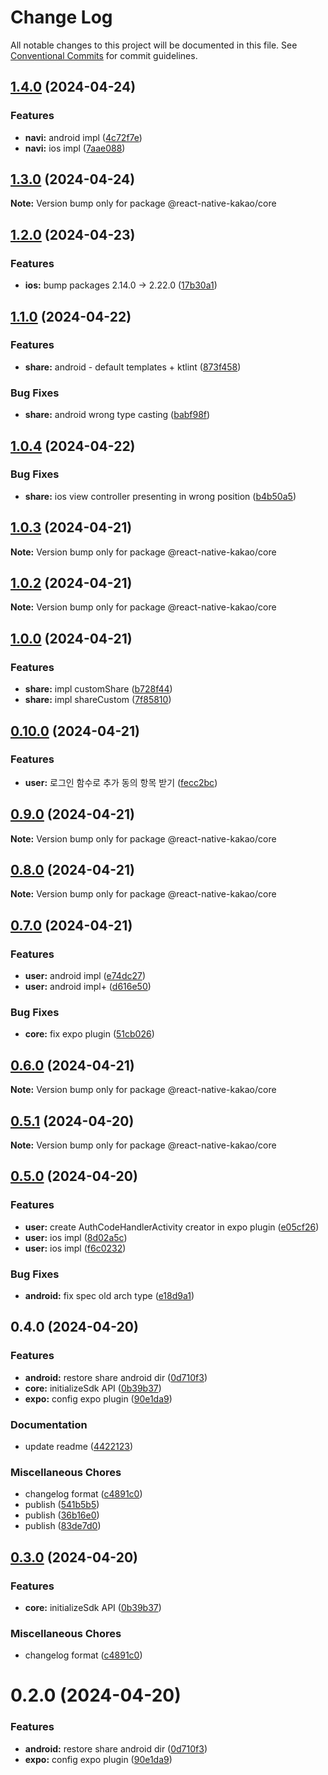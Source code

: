 # Change Log

All notable changes to this project will be documented in this file.
See [Conventional Commits](https://conventionalcommits.org) for commit guidelines.

## [1.4.0](https://github.com/mym0404/react-native-kakao/compare/v1.3.0...v1.4.0) (2024-04-24)

### Features

* **navi:** android impl ([4c72f7e](https://github.com/mym0404/react-native-kakao/commit/4c72f7edc814c570191f65ad498d362624fede72))
* **navi:** ios impl ([7aae088](https://github.com/mym0404/react-native-kakao/commit/7aae088c425730be8fd9c3e4d7f73148757d8ca5))

## [1.3.0](https://github.com/mym0404/react-native-kakao/compare/v1.2.0...v1.3.0) (2024-04-24)

**Note:** Version bump only for package @react-native-kakao/core

## [1.2.0](https://github.com/mym0404/react-native-kakao/compare/v1.1.0...v1.2.0) (2024-04-23)

### Features

* **ios:** bump packages 2.14.0 -> 2.22.0 ([17b30a1](https://github.com/mym0404/react-native-kakao/commit/17b30a14c4bc14d8ebd8ee3d056917347e4fba63))

## [1.1.0](https://github.com/mym0404/react-native-kakao/compare/v1.0.4...v1.1.0) (2024-04-22)

### Features

* **share:** android - default templates + ktlint ([873f458](https://github.com/mym0404/react-native-kakao/commit/873f458e5db1f920163729d7cbd21f4d23bbc14b))

### Bug Fixes

* **share:** android wrong type casting ([babf98f](https://github.com/mym0404/react-native-kakao/commit/babf98f9330726a0ed08285aa1544aa9849c34a9))

## [1.0.4](https://github.com/mym0404/react-native-kakao/compare/v1.0.3...v1.0.4) (2024-04-22)

### Bug Fixes

* **share:** ios view controller presenting in wrong position ([b4b50a5](https://github.com/mym0404/react-native-kakao/commit/b4b50a5359cb619a7bd81b48eee04f7f9a45e171))

## [1.0.3](https://github.com/mym0404/react-native-kakao/compare/v1.0.2...v1.0.3) (2024-04-21)

**Note:** Version bump only for package @react-native-kakao/core

## [1.0.2](https://github.com/mym0404/react-native-kakao/compare/v1.0.1...v1.0.2) (2024-04-21)

**Note:** Version bump only for package @react-native-kakao/core

## [1.0.0](https://github.com/mym0404/react-native-kakao/compare/v0.10.0...v1.0.0) (2024-04-21)

### Features

* **share:** impl customShare ([b728f44](https://github.com/mym0404/react-native-kakao/commit/b728f441023eda0cdf22f26e8b77e79d3d77ad75))
* **share:** impl shareCustom ([7f85810](https://github.com/mym0404/react-native-kakao/commit/7f858107c30352adefc1fe632d57902feb1dfd14))

## [0.10.0](https://github.com/mym0404/react-native-kakao/compare/v0.9.1...v0.10.0) (2024-04-21)

### Features

* **user:** 로그인 함수로 추가 동의 항목 받기 ([fecc2bc](https://github.com/mym0404/react-native-kakao/commit/fecc2bc103504496ca9e9d90c471e421b9ae654b))

## [0.9.0](https://github.com/mym0404/react-native-kakao/compare/v0.7.1...v0.9.0) (2024-04-21)

**Note:** Version bump only for package @react-native-kakao/core

## [0.8.0](https://github.com/mym0404/react-native-kakao/compare/v0.7.1...v0.8.0) (2024-04-21)

**Note:** Version bump only for package @react-native-kakao/core

## [0.7.0](https://github.com/mym0404/react-native-kakao/compare/v0.6.0...v0.7.0) (2024-04-21)

### Features

- **user:** android impl ([e74dc27](https://github.com/mym0404/react-native-kakao/commit/e74dc271df43653d38179e2f7224167e3198c2a2))
- **user:** android impl+ ([d616e50](https://github.com/mym0404/react-native-kakao/commit/d616e50beb7cb61a17c609f04a4f63d5b8f375b6))

### Bug Fixes

- **core:** fix expo plugin ([51cb026](https://github.com/mym0404/react-native-kakao/commit/51cb026131e3cd707a1cc7437bbf45ef5b17f4a1))

## [0.6.0](https://github.com/mym0404/react-native-kakao/compare/v0.5.1...v0.6.0) (2024-04-21)

**Note:** Version bump only for package @react-native-kakao/core

## [0.5.1](https://github.com/mym0404/react-native-kakao/compare/v0.5.0...v0.5.1) (2024-04-20)

**Note:** Version bump only for package @react-native-kakao/core

## [0.5.0](https://github.com/mym0404/react-native-kakao/compare/v0.4.0...v0.5.0) (2024-04-20)

### Features

- **user:** create AuthCodeHandlerActivity creator in expo plugin ([e05cf26](https://github.com/mym0404/react-native-kakao/commit/e05cf26dfd5fe83b5ea40916abb4f4ffda4bac86))
- **user:** ios impl ([8d02a5c](https://github.com/mym0404/react-native-kakao/commit/8d02a5cd8e1c941700b900b7023415af8b23de80))
- **user:** ios impl ([f6c0232](https://github.com/mym0404/react-native-kakao/commit/f6c0232da9c60c589b3fdca3648dc56a2e960271))

### Bug Fixes

- **android:** fix spec old arch type ([e18d9a1](https://github.com/mym0404/react-native-kakao/commit/e18d9a15fd7c59f1265b443955a3f2ecb55aa402))

## 0.4.0 (2024-04-20)

### Features

- **android:** restore share android dir ([0d710f3](https://github.com/mym0404/react-native-kakao/commit/0d710f309b12dcb51def08549996d7aa464d9e02))
- **core:** initializeSdk API ([0b39b37](https://github.com/mym0404/react-native-kakao/commit/0b39b3738a252e844322634217875a527c402e5f))
- **expo:** config expo plugin ([90e1da9](https://github.com/mym0404/react-native-kakao/commit/90e1da9ae9506cc7e727851e8af1fd8259627ea0))

### Documentation

- update readme ([4422123](https://github.com/mym0404/react-native-kakao/commit/442212375983f90b077631572b90d27c0e5b3136))

### Miscellaneous Chores

- changelog format ([c4891c0](https://github.com/mym0404/react-native-kakao/commit/c4891c0c192f296de7095a3cffeff25a4568a0ec))
- publish ([541b5b5](https://github.com/mym0404/react-native-kakao/commit/541b5b5a7387de4e2ee01173688680f920aed83d))
- publish ([36b16e0](https://github.com/mym0404/react-native-kakao/commit/36b16e0ebbd4b107e6f91b230bf75f9bb1ac3637))
- publish ([83de7d0](https://github.com/mym0404/react-native-kakao/commit/83de7d0f888da6767c066fd3a5cfcc01a4e5827f))

## [0.3.0](https://github.com/mym0404/react-native-kakao/compare/@react-native-kakao/core@0.2.0...@react-native-kakao/core@0.3.0) (2024-04-20)

### Features

- **core:** initializeSdk API ([0b39b37](https://github.com/mym0404/react-native-kakao/commit/0b39b3738a252e844322634217875a527c402e5f))

### Miscellaneous Chores

- changelog format ([c4891c0](https://github.com/mym0404/react-native-kakao/commit/c4891c0c192f296de7095a3cffeff25a4568a0ec))

# 0.2.0 (2024-04-20)

### Features

- **android:** restore share android dir ([0d710f3](https://github.com/mym0404/react-native-kakao/commit/0d710f309b12dcb51def08549996d7aa464d9e02))
- **expo:** config expo plugin ([90e1da9](https://github.com/mym0404/react-native-kakao/commit/90e1da9ae9506cc7e727851e8af1fd8259627ea0))
